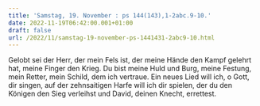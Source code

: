 ```yaml
---
title: 'Samstag, 19. November : ps 144(143),1-2abc.9-10.'
date: 2022-11-19T06:42:00.001+01:00
draft: false
url: /2022/11/samstag-19-november-ps-1441431-2abc9-10.html
---
```


Gelobt sei der Herr, der mein Fels ist, der meine Hände den Kampf gelehrt hat, meine Finger den Krieg. Du bist meine Huld und Burg, meine Festung, mein Retter, mein Schild, dem ich vertraue. Ein neues Lied will ich, o Gott, dir singen, auf der zehnsaitigen Harfe will ich dir spielen, der du den Königen den Sieg verleihst und David, deinen Knecht, errettest.